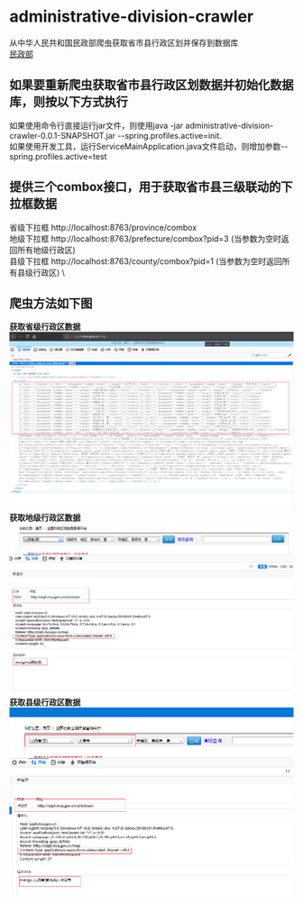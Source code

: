 # administrative-division-crawler  
从中华人民共和国民政部爬虫获取省市县行政区划并保存到数据库  \
[民政部](http://xzqh.mca.gov.cn/map "民政部")  

## 如果要重新爬虫获取省市县行政区划数据并初始化数据库，则按以下方式执行
如果使用命令行直接运行jar文件，则使用java -jar administrative-division-crawler-0.0.1-SNAPSHOT.jar --spring.profiles.active=init.  
如果使用开发工具，运行ServiceMainApplication.java文件启动，则增加参数--spring.profiles.active=test 

## 提供三个combox接口，用于获取省市县三级联动的下拉框数据
省级下拉框 http://localhost:8763/province/combox \
地级下拉框 http://localhost:8763/prefecture/combox?pid=3 (当参数为空时返回所有地级行政区) \
县级下拉框 http://localhost:8763/county/combox?pid=1 (当参数为空时返回所有县级行政区) \

## 爬虫方法如下图
**获取省级行政区数据**
![avatar](/log/get_province.png)
**获取地级行政区数据**
![avatar](/log/get_prefecture.png)
**获取县级行政区数据**
![avatar](/log/get_county.png)
